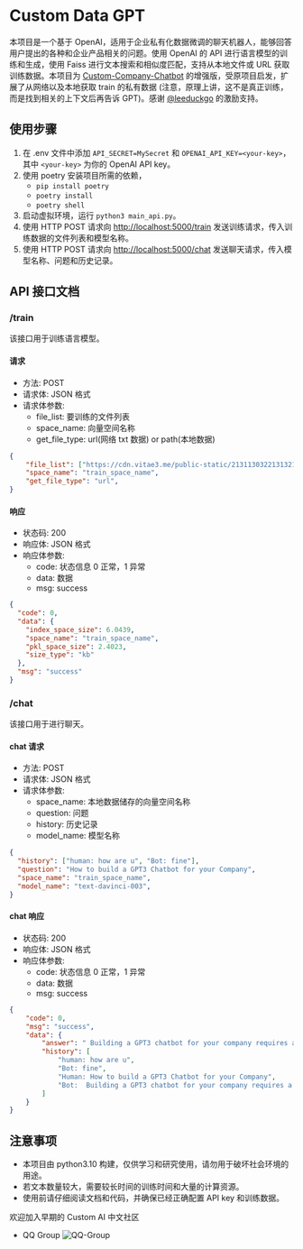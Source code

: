 # Custom Data GPT

本项目是一个基于 OpenAI，适用于企业私有化数据微调的聊天机器人，能够回答用户提出的各种和企业产品相关的问题。使用 OpenAI 的 API 进行语言模型的训练和生成，使用 Faiss 进行文本搜索和相似度匹配，支持从本地文件或 URL 获取训练数据。本项目为 [Custom-Company-Chatbot](https://replit.com/@DavidAtReplit/Custom-Company-Chatbot) 的增强版，受原项目启发，扩展了从网络以及本地获取 train 的私有数据 (注意，原理上讲，这不是真正训练，而是找到相关的上下文后再告诉 GPT)。感谢 [@leeduckgo](https://github.com/leeduckgo) 的激励支持。

## 使用步骤

1. 在 .env 文件中添加 `API_SECRET=MySecret` 和 `OPENAI_API_KEY=<your-key>`，其中 `<your-key>` 为你的 OpenAI API key。
2. 使用 poetry 安装项目所需的依赖，
    - `pip install poetry`
    - `poetry install`
    - `poetry shell`
3. 启动虚拟环境，运行 `python3 main_api.py`。
4. 使用 HTTP POST 请求向 <http://localhost:5000/train> 发送训练请求，传入训练数据的文件列表和模型名称。
5. 使用 HTTP POST 请求向 <http://localhost:5000/chat> 发送聊天请求，传入模型名称、问题和历史记录。

## API 接口文档

### /train

该接口用于训练语言模型。

#### 请求

- 方法: POST
- 请求体: JSON 格式
- 请求体参数:
  - file_list: 要训练的文件列表
  - space_name: 向量空间名称
  - get_file_type: url(网络 txt 数据) or path(本地数据)

```json
{
    "file_list": ["https://cdn.vitae3.me/public-static/213113032213132120.1680148867987.txt"],
    "space_name": "train_space_name",
    "get_file_type": "url",
}
```

#### 响应

- 状态码: 200
- 响应体: JSON 格式
- 响应体参数:
  - code: 状态信息 0 正常，1 异常
  - data: 数据
  - msg: success

```json
{
  "code": 0,
  "data": {
    "index_space_size": 6.0439,
    "space_name": "train_space_name",
    "pkl_space_size": 2.4023,
    "size_type": "kb"
  },
  "msg": "success"
}
```

### /chat

该接口用于进行聊天。

#### chat 请求

- 方法: POST
- 请求体: JSON 格式
- 请求体参数:
  - space_name: 本地数据储存的向量空间名称
  - question: 问题
  - history: 历史记录
  - model_name: 模型名称

```json
{
  "history": ["human: how are u", "Bot: fine"],
  "question": "How to build a GPT3 Chatbot for your Company",
  "space_name": "train_space_name",
  "model_name": "text-davinci-003",
}
```

#### chat 响应

- 状态码: 200
- 响应体: JSON 格式
- 响应体参数:
  - code: 状态信息 0 正常，1 异常
  - data: 数据
  - msg: success

```json
{
    "code": 0,
    "msg": "success",
    "data": {
        "answer": " Building a GPT3 chatbot for your company requires a few steps. First, you need to get your OpenAI API key and add it to Secrets as OPENAI_API_KEY. Next, you need to create an API_KEY for the JSON API. After that, you need to fill the training/facts folder with as many text documents as you can containing information about the company you're training it on. Finally, you need to edit the master.txt file to represent how you want the bot to behave when interacting with the users.",
        "history": [
            "human: how are u",
            "Bot: fine",
            "Human: How to build a GPT3 Chatbot for your Company",
            "Bot:  Building a GPT3 chatbot for your company requires a few steps. First, you need to get your OpenAI API key and add it to Secrets as OPENAI_API_KEY. Next, you need to create an API_KEY for the JSON API. After that, you need to fill the training/facts folder with as many text documents as you can containing information about the company you're training it on. Finally, you need to edit the master.txt file to represent how you want the bot to behave when interacting with the users."
        ]
    }
}
```

## 注意事项

- 本项目由 python3.10 构建，仅供学习和研究使用，请勿用于破坏社会环境的用途。
- 若文本数量较大，需要较长时间的训练时间和大量的计算资源。
- 使用前请仔细阅读文档和代码，并确保已经正确配置 API key 和训练数据。

欢迎加入早期的 Custom AI 中文社区

- QQ Group
![QQ-Group](https://cdn.nlark.com/yuque/0/2023/jpeg/164272/1680242510930-dc0b7da5-053a-4845-8fc1-1fb48b6daeb6.jpeg)

